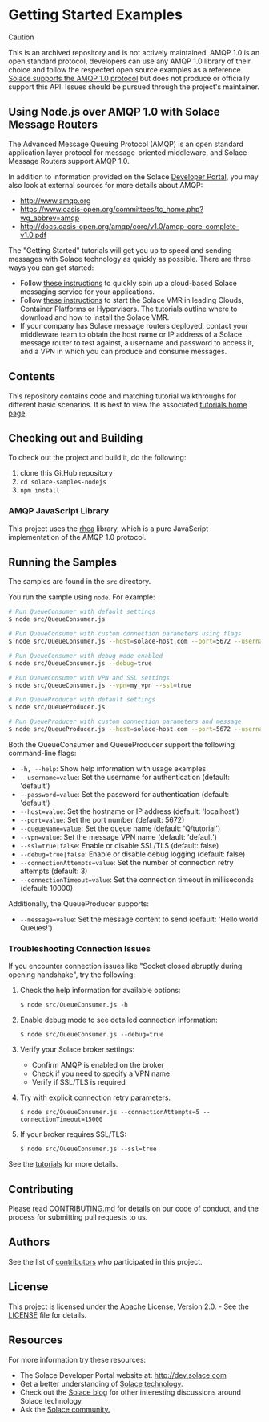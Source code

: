 # Getting Started Examples

> [!CAUTION]
> This is an archived repository and is not actively maintained. AMQP 1.0 is an open standard protocol, developers can use any AMQP 1.0 library of their choice and follow the respected open source examples as a reference. [Solace supports the AMQP 1.0 protocol](https://docs.solace.com/API/AMQP/AMQP-API-Rec.htm) but does not produce or officially support this API. Issues should be pursued through the project's maintainer.


## Using Node.js over AMQP 1.0 with Solace Message Routers

The Advanced Message Queuing Protocol (AMQP) is an open standard application layer protocol for message-oriented middleware, and Solace Message Routers support AMQP 1.0.

In addition to information provided on the Solace [Developer Portal](https://www.solace.dev/), you may also look at external sources for more details about AMQP:

 - http://www.amqp.org
 - https://www.oasis-open.org/committees/tc_home.php?wg_abbrev=amqp
 - http://docs.oasis-open.org/amqp/core/v1.0/amqp-core-complete-v1.0.pdf

The "Getting Started" tutorials will get you up to speed and sending messages with Solace technology as quickly as possible. There are three ways you can get started:

- Follow [these instructions](https://docs.solace.com/Cloud/ggs_signup.htm) to quickly spin up a cloud-based Solace messaging service for your applications.
- Follow [these instructions](https://solace.com/products/event-broker/software/getting-started/) to start the Solace VMR in leading Clouds, Container Platforms or Hypervisors. The tutorials outline where to download and how to install the Solace VMR.
- If your company has Solace message routers deployed, contact your middleware team to obtain the host name or IP address of a Solace message router to test against, a username and password to access it, and a VPN in which you can produce and consume messages.

## Contents

This repository contains code and matching tutorial walkthroughs for different basic scenarios. It is best to view the associated [tutorials home page](https://tutorials.solace.dev/).

## Checking out and Building

To check out the project and build it, do the following:

  1. clone this GitHub repository
  1. `cd solace-samples-nodejs`
  1. `npm install`

### AMQP JavaScript Library

This project uses the [rhea](https://github.com/amqp/rhea) library, which is a pure JavaScript implementation of the AMQP 1.0 protocol.

## Running the Samples

The samples are found in the `src` directory.

You run the sample using `node`. For example:

```sh
# Run QueueConsumer with default settings
$ node src/QueueConsumer.js

# Run QueueConsumer with custom connection parameters using flags
$ node src/QueueConsumer.js --host=solace-host.com --port=5672 --username=user --password=pass --queueName=Q/myQueue

# Run QueueConsumer with debug mode enabled
$ node src/QueueConsumer.js --debug=true

# Run QueueConsumer with VPN and SSL settings
$ node src/QueueConsumer.js --vpn=my_vpn --ssl=true

# Run QueueProducer with default settings
$ node src/QueueProducer.js

# Run QueueProducer with custom connection parameters and message
$ node src/QueueProducer.js --host=solace-host.com --port=5672 --username=user --password=pass --queueName=Q/myQueue --message="Hello Solace!"
```

Both the QueueConsumer and QueueProducer support the following command-line flags:
- `-h, --help`: Show help information with usage examples
- `--username=value`: Set the username for authentication (default: 'default')
- `--password=value`: Set the password for authentication (default: 'default')
- `--host=value`: Set the hostname or IP address (default: 'localhost')
- `--port=value`: Set the port number (default: 5672)
- `--queueName=value`: Set the queue name (default: 'Q/tutorial')
- `--vpn=value`: Set the message VPN name (default: 'default')
- `--ssl=true|false`: Enable or disable SSL/TLS (default: false)
- `--debug=true|false`: Enable or disable debug logging (default: false)
- `--connectionAttempts=value`: Set the number of connection retry attempts (default: 3)
- `--connectionTimeout=value`: Set the connection timeout in milliseconds (default: 10000)

Additionally, the QueueProducer supports:
- `--message=value`: Set the message content to send (default: 'Hello world Queues!')

### Troubleshooting Connection Issues

If you encounter connection issues like "Socket closed abruptly during opening handshake", try the following:

1. Check the help information for available options:
   ```
   $ node src/QueueConsumer.js -h
   ```

2. Enable debug mode to see detailed connection information:
   ```
   $ node src/QueueConsumer.js --debug=true
   ```

2. Verify your Solace broker settings:
   - Confirm AMQP is enabled on the broker
   - Check if you need to specify a VPN name
   - Verify if SSL/TLS is required

3. Try with explicit connection retry parameters:
   ```
   $ node src/QueueConsumer.js --connectionAttempts=5 --connectionTimeout=15000
   ```

4. If your broker requires SSL/TLS:
   ```
   $ node src/QueueConsumer.js --ssl=true
   ```

See the [tutorials](https://dev.solace.com/samples/solace-samples-amqp-nodejs/) for more details.

## Contributing

Please read [CONTRIBUTING.md](CONTRIBUTING.md) for details on our code of conduct, and the process for submitting pull requests to us.

## Authors

See the list of [contributors](https://github.com/SolaceSamples/solace-samples-amqp-nodejs/contributors) who participated in this project.

## License

This project is licensed under the Apache License, Version 2.0. - See the [LICENSE](LICENSE) file for details.

## Resources

For more information try these resources:

- The Solace Developer Portal website at: http://dev.solace.com
- Get a better understanding of [Solace technology](https://solace.com/products/tech/).
- Check out the [Solace blog](http://dev.solace.com/blog/) for other interesting discussions around Solace technology
- Ask the [Solace community.](https://solace.community)
